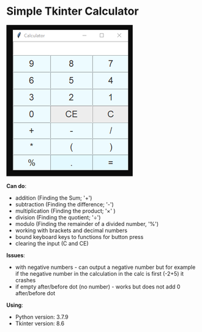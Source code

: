 # Simple Tkinter Calculator

![CalculatorPicture](calc_picture.png)

**Can do**:
- addition (Finding the Sum; '+') 
- subtraction (Finding the difference; '-') 
- multiplication (Finding the product; '×' ) 
- division (Finding the quotient; '÷')
- modulo (Finding the remainder of a divided number, '%')
- working with brackets and decimal numbers 
- bound keyboard keys to functions for button press
- clearing the input (C and CE)

**Issues**:
- with negative numbers - can output a negative number but for example if the negative number in the calculation in the calc is first (-2+5) it crashes
- if empty after/before dot (no number) - works but does not add 0 after/before dot

**Using**:
- Python version: 3.7.9
- Tkinter version: 8.6
